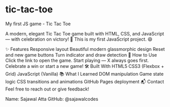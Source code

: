 # tic-tac-toe
My first JS game - Tic Tac Toe

A modern, elegant Tic Tac Toe game built with HTML, CSS, and JavaScript — with celebration on victory! 🎉
This is my first JavaScript project. 😄

✨ Features
Responsive layout
Beautiful modern glassmorphic design
Reset and new game buttons
Turn indicator and draw detection
🚀 How to Use
Click the link to open the game.
Start playing — X always goes first.
Celebrate a win or start a new game!
🛠️ Built With
HTML5
CSS3 (Flexbox + Grid)
JavaScript (Vanilla)
📚 What I Learned
DOM manipulation
Game state logic
CSS transitions and animations
GitHub Pages deployment
📬 Contact
Feel free to reach out or give feedback!

Name: Sajawal Atta
GitHub: @sajawalcodes
